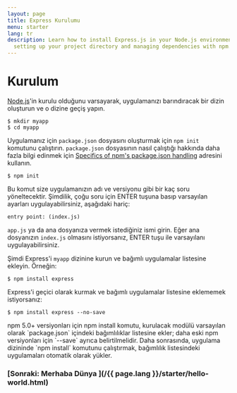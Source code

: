 ```yaml
---
layout: page
title: Express Kurulumu
menu: starter
lang: tr
description: Learn how to install Express.js in your Node.js environment, including
  setting up your project directory and managing dependencies with npm.
---
```


# Kurulum

[Node.js](https://nodejs.org/)'in kurulu olduğunu varsayarak, uygulamanızı
barındıracak bir dizin oluşturun ve o dizine geçiş yapın.

```console
$ mkdir myapp
$ cd myapp
```

Uygulamanız için `package.json` dosyasını oluşturmak için `npm init` komutunu
çalıştırın. 
`package.json` dosyasının nasıl çalıştığı hakkında daha fazla bilgi edinmek için [Specifics of npm's package.json handling](https://docs.npmjs.com/files/package.json) adresini kullanın.

```console
$ npm init
```

Bu komut size uygulamanızın adı ve versiyonu gibi bir kaç soru yöneltecektir.
Şimdilik, çoğu soru için ENTER tuşuna basıp varsayılan ayarları uygulayabilirsiniz, aşağıdaki hariç:


```console
entry point: (index.js)
```

`app.js` ya da ana dosyanıza vermek istediğiniz ismi girin. Eğer ana dosyanızın `index.js` olmasını istiyorsanız, ENTER tuşu ile varsayılanı uygulayabilirsiniz.

Şimdi Express'i `myapp` dizinine kurun ve bağımlı uygulamalar listesine ekleyin. Örneğin:


```console
$ npm install express
```

Express'i geçici olarak kurmak ve bağımlı uygulamalar listesine eklememek istiyorsanız:

```console
$ npm install express --no-save
```

<div class="doc-box doc-info" markdown="1">
npm 5.0+ versiyonları için npm install komutu, kurulacak modülü varsayılan olarak `package.json` içindeki bağımlılıklar listesine ekler; daha eski npm versiyonları için `--save` ayrıca belirtilmelidir. Daha sonrasında, uygulama dizininde `npm install` komutunu çalıştırmak, bağımlılık listesindeki uygulamaları otomatik olarak yükler.
</div>

###  [Sonraki: Merhaba Dünya ](/{{ page.lang }}/starter/hello-world.html)
